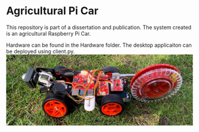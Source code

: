 # Agricultural Pi Car
This repository is part of a dissertation and publication. The system created is an agricultural Raspberry Pi Car.

Hardware can be found in the Hardware folder. The desktop applicaiton can be deployed using client.py. 
![GitHub Logo](/images/RobotonGrass1.jpg)
